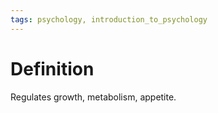 ```yaml
---
tags: psychology, introduction_to_psychology
---
```


# Definition

Regulates growth, metabolism, appetite.

[^1]: [Psychology2e](zotero://open-pdf/library/items/SSTBV7L5?page=110)